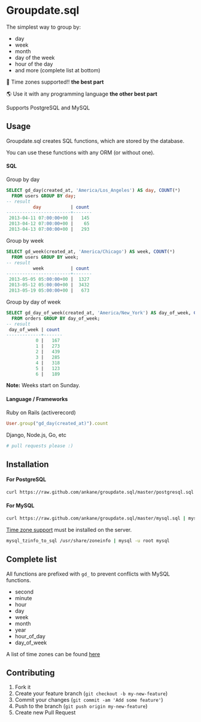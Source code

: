 # Groupdate.sql

The simplest way to group by:

- day
- week
- month
- day of the week
- hour of the day
- and more (complete list at bottom)

:tada: Time zones supported!! **the best part**

:earth_americas: Use it with any programming language **the other best part**

Supports PostgreSQL and MySQL

## Usage

Groupdate.sql creates SQL functions, which are stored by the database.

You can use these functions with any ORM (or without one).

#### SQL

Group by day

```sql
SELECT gd_day(created_at, 'America/Los_Angeles') AS day, COUNT(*)
  FROM users GROUP BY day;
-- result
          day           | count
------------------------+-------
 2013-04-11 07:00:00+00 |   145
 2013-04-12 07:00:00+00 |    65
 2013-04-13 07:00:00+00 |   293
```

Group by week

```sql
SELECT gd_week(created_at, 'America/Chicago') AS week, COUNT(*)
  FROM users GROUP BY week;
-- result
          week          | count
------------------------+-------
 2013-05-05 05:00:00+00 |  1327
 2013-05-12 05:00:00+00 |  3432
 2013-05-19 05:00:00+00 |   673
```

Group by day of week

```sql
SELECT gd_day_of_week(created_at, 'America/New_York') AS day_of_week, COUNT(*)
  FROM orders GROUP BY day_of_week;
-- result
 day_of_week | count
-------------+-------
           0 |   167
           1 |   273
           2 |   439
           3 |   285
           4 |   318
           5 |   123
           6 |   189
```

**Note:** Weeks start on Sunday.

#### Language / Frameworks

Ruby on Rails (activerecord)

```ruby
User.group("gd_day(created_at)").count
```

Django, Node.js, Go, etc

```python
# pull requests please :)
```

## Installation

#### For PostgreSQL

```sh
curl https://raw.github.com/ankane/groupdate.sql/master/postgresql.sql | psql db_name
```

#### For MySQL

```sh
curl https://raw.github.com/ankane/groupdate.sql/master/mysql.sql | mysql db_name
```

[Time zone support](http://dev.mysql.com/doc/refman/5.6/en/time-zone-support.html) must be installed on the server.

```sh
mysql_tzinfo_to_sql /usr/share/zoneinfo | mysql -u root mysql
```

## Complete list

All functions are prefixed with `gd_` to prevent conflicts with MySQL functions.

- second
- minute
- hour
- day
- week
- month
- year
- hour_of_day
- day_of_week

A list of time zones can be found [here](https://en.wikipedia.org/wiki/List_of_tz_database_time_zones)

## Contributing

1. Fork it
2. Create your feature branch (`git checkout -b my-new-feature`)
3. Commit your changes (`git commit -am 'Add some feature'`)
4. Push to the branch (`git push origin my-new-feature`)
5. Create new Pull Request
